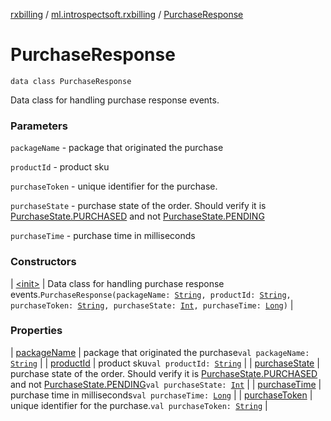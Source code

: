 [rxbilling](../../index.md) / [ml.introspectsoft.rxbilling](../index.md) / [PurchaseResponse](./index.md)

# PurchaseResponse

`data class PurchaseResponse`

Data class for handling purchase response events.

### Parameters

`packageName` - package that originated the purchase

`productId` - product sku

`purchaseToken` - unique identifier for the purchase.

`purchaseState` - purchase state of the order. Should verify it is [PurchaseState.PURCHASED](https://developer.android.com/reference/com/android/billingclient/api/Purchase.PurchaseState#purchased)
    and not [PurchaseState.PENDING](https://developer.android.com/reference/com/android/billingclient/api/Purchase.PurchaseState#pending)

`purchaseTime` - purchase time in milliseconds

### Constructors

| [&lt;init&gt;](-init-.md) | Data class for handling purchase response events.`PurchaseResponse(packageName: `[`String`](https://kotlinlang.org/api/latest/jvm/stdlib/kotlin/-string/index.html)`, productId: `[`String`](https://kotlinlang.org/api/latest/jvm/stdlib/kotlin/-string/index.html)`, purchaseToken: `[`String`](https://kotlinlang.org/api/latest/jvm/stdlib/kotlin/-string/index.html)`, purchaseState: `[`Int`](https://kotlinlang.org/api/latest/jvm/stdlib/kotlin/-int/index.html)`, purchaseTime: `[`Long`](https://kotlinlang.org/api/latest/jvm/stdlib/kotlin/-long/index.html)`)` |

### Properties

| [packageName](package-name.md) | package that originated the purchase`val packageName: `[`String`](https://kotlinlang.org/api/latest/jvm/stdlib/kotlin/-string/index.html) |
| [productId](product-id.md) | product sku`val productId: `[`String`](https://kotlinlang.org/api/latest/jvm/stdlib/kotlin/-string/index.html) |
| [purchaseState](purchase-state.md) | purchase state of the order. Should verify it is [PurchaseState.PURCHASED](https://developer.android.com/reference/com/android/billingclient/api/Purchase.PurchaseState#purchased)     and not [PurchaseState.PENDING](https://developer.android.com/reference/com/android/billingclient/api/Purchase.PurchaseState#pending)`val purchaseState: `[`Int`](https://kotlinlang.org/api/latest/jvm/stdlib/kotlin/-int/index.html) |
| [purchaseTime](purchase-time.md) | purchase time in milliseconds`val purchaseTime: `[`Long`](https://kotlinlang.org/api/latest/jvm/stdlib/kotlin/-long/index.html) |
| [purchaseToken](purchase-token.md) | unique identifier for the purchase.`val purchaseToken: `[`String`](https://kotlinlang.org/api/latest/jvm/stdlib/kotlin/-string/index.html) |

